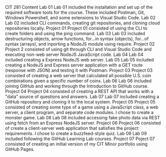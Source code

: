 CIT 281 Content
Lab 01
Lab 01 included the installation and set up of the required software tools for the course. These included Postman, Git, Windows Powershell, and some extensions to Visual Studio Code.
Lab 02 
Lab 02 included CLI commands, creating git repositories, and cloning cloud repositories locally. 
Project 01
Project 01 consisted of using the CLI to create folders and using the ping command. 
Lab 03
Lab 03 included destructuring objects, arrow functions, for...in syntax (objects), for...of syntax (arrays), and inporting a NodeJS module using require. 
Project 02
Project 2 consisted of using git through CLI and Visual Studio Code and executing non-web server NodeJS JavaScript code. 
Lab 04
Lab 04 included creating a Express NodeJS web server. 
Lab 05
Lab 05 included creating a NodeJS and Express server application with a GET route (response with JSON) and testing it with Postman.
Project 03
Project 03 consisted of creating a web server that calculated all possible U.S. coin combinations given a specific number of coins.
Lab 06
Lab 06 included joining GitHub and working through the Introduction to GitHub course.
Project 04
Project 04 consisted of creating a REST API that works with a "data" source of questions and answers. 
Lab 07
Lab 07 included creating a GitHub repository and cloning it to the local system.
Project 05
Project 05 consisted of creating some type of a game using a JavaScript class, a web server, a client program, and separate code modules. I chose to create a monster game.
Lab 08
Lab 08 included accessing fake photo data via REST using fetch from an Express NodeJS server. 
Project 06
Project 06 consisted of create a client-server web application that satisfies the project requirements. I chose to create a buzzfeed-style quiz. 
Lab 09
Lab 09 included following the GitHub Learning Lab courses.
Project 07
Poject 07 consisted of creating an initial version of my CIT Minor portfolio using GitHub Pages.
